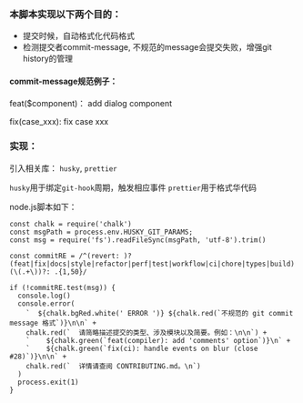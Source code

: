 ### 本脚本实现以下两个目的：

* 提交时候，自动格式化代码格式
* 检测提交者commit-message, 不规范的message会提交失败，增强git history的管理

#### commit-message规范例子：

feat($component)： add dialog component

fix(case_xxx): fix case xxx

### 实现：

引入相关库： `husky`, `prettier`

`husky`用于绑定`git-hook`周期，触发相应事件
`prettier`用于格式华代码

node.js脚本如下：

```
const chalk = require('chalk')
const msgPath = process.env.HUSKY_GIT_PARAMS;
const msg = require('fs').readFileSync(msgPath, 'utf-8').trim()

const commitRE = /^(revert: )?(feat|fix|docs|style|refactor|perf|test|workflow|ci|chore|types|build)(\(.+\))?: .{1,50}/

if (!commitRE.test(msg)) {
  console.log()
  console.error(
    `  ${chalk.bgRed.white(' ERROR ')} ${chalk.red(`不规范的 git commit message 格式`)}\n\n` +
    chalk.red(`  请简略描述提交的类型、涉及模块以及简要。例如：\n\n`) +
    `    ${chalk.green(`feat(compiler): add 'comments' option`)}\n` +
    `    ${chalk.green(`fix(ci): handle events on blur (close #28)`)}\n\n` +
    chalk.red(`  详情请查阅 CONTRIBUTING.md。\n`)
  )
  process.exit(1)
}

```
